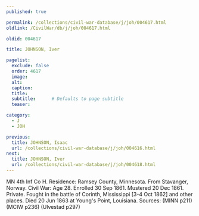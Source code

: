 ```yaml
---
published: true

permalink: /collections/civil-war-database/j/joh/004617.html
oldlink: /CivilWar/db/j/joh/004617.html

oldid: 004617

title: JOHNSON, Iver

pagelist:
  exclude: false
  order: 4617
  image: 
  alt:
  caption:
  title:
  subtitle:      # Defaults to page subtitle
  teaser:

category: 
  - J 
  - JOH

previous:
  title: JOHNSON, Isaac
  url: /collections/civil-war-database/j/joh/004616.html  
next:
  title: JOHNSON, Iver
  url: /collections/civil-war-database/j/joh/004618.html   
---
```

MN 4th Inf Co H. Residence: Ramsey County, Minnesota. From Stavanger, Norway. Civil War: Age 28. Enrolled 30 Sep 1861. Mustered 20 Dec 1861. Private. Fought in the battle of Corinth, Mississippi [3-4 Oct 1862] and other places. Died 20 Jun 1863 at Young&#39;s Point, Louisiana. Sources: (MINN p211) (MCIW p236) (Ulvestad p297)